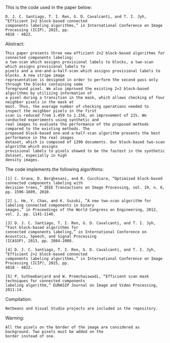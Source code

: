 This is the code used in the paper below:

	D. J. C. Santiago, T. I. Ren, G. D. Cavalcanti, and T. I. Jyh, “Efficient 2×2 block-based connected 
	components labeling algorithms,” in International Conference on Image Processing (ICIP), 2015, pp. 
	4818 - 4822.

Abstract:

	This paper presents three new efficient 2×2 block-based algorithms for connected components labeling: 
	a two-scan which assigns provisional labels to blocks, a two-scan which assigns provisional labels to 
	pixels and a one-and-a-half-scan which assigns provisional labels to blocks. A new stripe image 
	representation is designed in order to perform the second pass only through the blocks containing some 
	foreground pixel. We also improved the existing 2×2 block-based algorithms by utilizing information of 
	a pixel during a transition in the mask, which allows checking of four neighbor pixels in the mask at 
	most. Thus, the average number of checking operations needed to inspect the neighbor pixels in the first 
	scan is reduced from 1.459 to 1.156, an improvement of 21%. We conducted experiments using synthetic and 
	real images to evaluate the performance of the proposed methods compared to the existing methods. The 
	proposed block-based one-and-a-half-scan algorithm presents the best performance in the real images 
	dataset, which is composed of 1290 documents. Our block-based two-scan algorithm which assigns 
	provisional labels to pixels showed to be the fastest in the synthetic dataset, especially in high 
	density images.


The code implements the following algorithms:

	[1] C. Grana, D. Borghesani, and R. Cucchiara, “Optimized block-based connected components labeling with 
	decision trees,” IEEE Transactions on Image Processing, vol. 19, n. 6, pp. 1596-1609, 2010.

	[2] L. He, Y. Chao, and K. Suzuki, “A new two-scan algorithm for labeling connected components in binary 
	images,” in Proceedings of the World Congress on Engineering, 2012, vol. 2, pp. 1141-1146.

	[3] D. J. C. Santiago, T. I. Ren, G. D. Cavalcanti, and T. I. Jyh, “Fast block-based algorithms for 
	connected components labeling,” in International Conference on Acoustics, Speech, and Signal Processing 
	(ICASSP), 2013, pp. 2084-2088.

	[4] D. J. C. Santiago, T. I. Ren, G. D. Cavalcanti, and T. I. Jyh, “Efficient 2×2 block-based connected 
	components labeling algorithms,” in International Conference on Image Processing (ICIP), 2015, pp. 
	4818 - 4822.

	[5] P. Sutheebanjard and W. Premchaiswadi, “Efficient scan mask techniques for connected components 
	labeling algorithm,” EURASIP Journal on Image and Video Processing, 2011:14.


Compilation:

	Netbeans and Visual Studio projects are included in the repository.

Warning:

	All the pixels on the border of the image are considered as background. Two pixels must be added on the 
	border instead of one.
